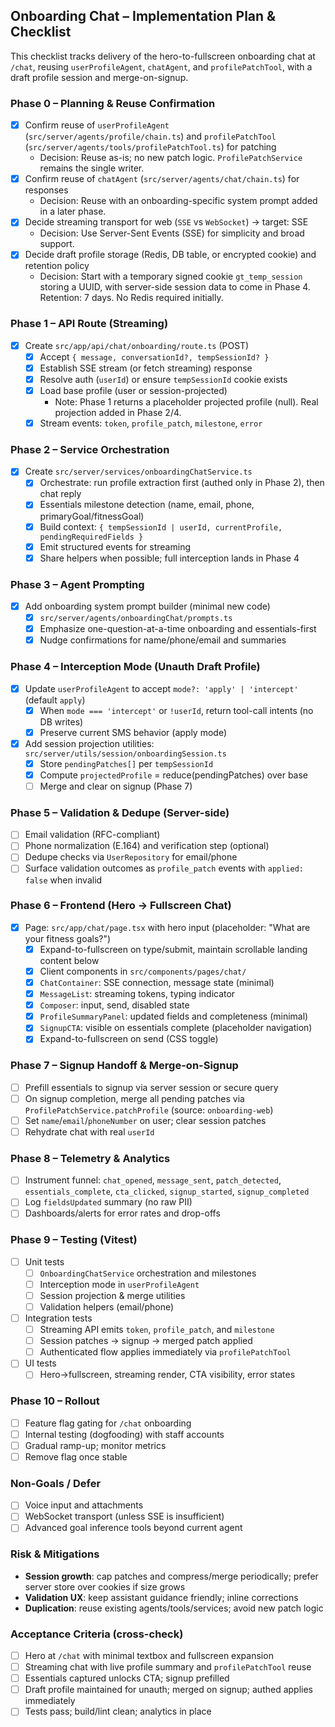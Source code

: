 ## Onboarding Chat – Implementation Plan & Checklist

This checklist tracks delivery of the hero-to-fullscreen onboarding chat at `/chat`, reusing `userProfileAgent`, `chatAgent`, and `profilePatchTool`, with a draft profile session and merge-on-signup.

### Phase 0 – Planning & Reuse Confirmation
- [x] Confirm reuse of `userProfileAgent` (`src/server/agents/profile/chain.ts`) and `profilePatchTool` (`src/server/agents/tools/profilePatchTool.ts`) for patching
  - Decision: Reuse as-is; no new patch logic. `ProfilePatchService` remains the single writer.
- [x] Confirm reuse of `chatAgent` (`src/server/agents/chat/chain.ts`) for responses
  - Decision: Reuse with an onboarding-specific system prompt added in a later phase.
- [x] Decide streaming transport for web (`SSE` vs `WebSocket`) → target: SSE
  - Decision: Use Server-Sent Events (SSE) for simplicity and broad support.
- [x] Decide draft profile storage (Redis, DB table, or encrypted cookie) and retention policy
  - Decision: Start with a temporary signed cookie `gt_temp_session` storing a UUID, with server-side session data to come in Phase 4. Retention: 7 days. No Redis required initially.

### Phase 1 – API Route (Streaming)
- [x] Create `src/app/api/chat/onboarding/route.ts` (POST)
  - [x] Accept `{ message, conversationId?, tempSessionId? }`
  - [x] Establish SSE stream (or fetch streaming) response
  - [x] Resolve auth (`userId`) or ensure `tempSessionId` cookie exists
  - [x] Load base profile (user or session-projected)
    - Note: Phase 1 returns a placeholder projected profile (null). Real projection added in Phase 2/4.
  - [x] Stream events: `token`, `profile_patch`, `milestone`, `error`

### Phase 2 – Service Orchestration
- [x] Create `src/server/services/onboardingChatService.ts`
  - [x] Orchestrate: run profile extraction first (authed only in Phase 2), then chat reply
  - [x] Essentials milestone detection (name, email, phone, primaryGoal/fitnessGoal)
  - [x] Build context: `{ tempSessionId | userId, currentProfile, pendingRequiredFields }`
  - [x] Emit structured events for streaming
  - [x] Share helpers when possible; full interception lands in Phase 4

### Phase 3 – Agent Prompting
- [x] Add onboarding system prompt builder (minimal new code)
  - [x] `src/server/agents/onboardingChat/prompts.ts`
  - [x] Emphasize one-question-at-a-time onboarding and essentials-first
  - [x] Nudge confirmations for name/phone/email and summaries

### Phase 4 – Interception Mode (Unauth Draft Profile)
- [x] Update `userProfileAgent` to accept `mode?: 'apply' | 'intercept'` (default `apply`)
  - [x] When `mode === 'intercept'` or `!userId`, return tool-call intents (no DB writes)
  - [x] Preserve current SMS behavior (apply mode)
- [x] Add session projection utilities: `src/server/utils/session/onboardingSession.ts`
  - [x] Store `pendingPatches[]` per `tempSessionId`
  - [x] Compute `projectedProfile` = reduce(pendingPatches) over base
  - [ ] Merge and clear on signup (Phase 7)

### Phase 5 – Validation & Dedupe (Server-side)
- [ ] Email validation (RFC-compliant)
- [ ] Phone normalization (E.164) and verification step (optional)
- [ ] Dedupe checks via `UserRepository` for email/phone
- [ ] Surface validation outcomes as `profile_patch` events with `applied: false` when invalid

### Phase 6 – Frontend (Hero → Fullscreen Chat)
- [x] Page: `src/app/chat/page.tsx` with hero input (placeholder: "What are your fitness goals?")
  - [x] Expand-to-fullscreen on type/submit, maintain scrollable landing content below
  - [x] Client components in `src/components/pages/chat/`
  - [x] `ChatContainer`: SSE connection, message state (minimal)
  - [x] `MessageList`: streaming tokens, typing indicator
  - [x] `Composer`: input, send, disabled state
  - [x] `ProfileSummaryPanel`: updated fields and completeness (minimal)
  - [x] `SignupCTA`: visible on essentials complete (placeholder navigation)
  - [x] Expand-to-fullscreen on send (CSS toggle)

### Phase 7 – Signup Handoff & Merge-on-Signup
- [ ] Prefill essentials to signup via server session or secure query
- [ ] On signup completion, merge all pending patches via `ProfilePatchService.patchProfile` (source: `onboarding-web`)
- [ ] Set `name`/`email`/`phoneNumber` on user; clear session patches
- [ ] Rehydrate chat with real `userId`

### Phase 8 – Telemetry & Analytics
- [ ] Instrument funnel: `chat_opened`, `message_sent`, `patch_detected`, `essentials_complete`, `cta_clicked`, `signup_started`, `signup_completed`
- [ ] Log `fieldsUpdated` summary (no raw PII)
- [ ] Dashboards/alerts for error rates and drop-offs

### Phase 9 – Testing (Vitest)
- [ ] Unit tests
  - [ ] `OnboardingChatService` orchestration and milestones
  - [ ] Interception mode in `userProfileAgent`
  - [ ] Session projection & merge utilities
  - [ ] Validation helpers (email/phone)
- [ ] Integration tests
  - [ ] Streaming API emits `token`, `profile_patch`, and `milestone`
  - [ ] Session patches → signup → merged patch applied
  - [ ] Authenticated flow applies immediately via `profilePatchTool`
- [ ] UI tests
  - [ ] Hero→fullscreen, streaming render, CTA visibility, error states

### Phase 10 – Rollout
- [ ] Feature flag gating for `/chat` onboarding
- [ ] Internal testing (dogfooding) with staff accounts
- [ ] Gradual ramp-up; monitor metrics
- [ ] Remove flag once stable

### Non-Goals / Defer
- [ ] Voice input and attachments
- [ ] WebSocket transport (unless SSE is insufficient)
- [ ] Advanced goal inference tools beyond current agent

### Risk & Mitigations
- **Session growth**: cap patches and compress/merge periodically; prefer server store over cookies if size grows
- **Validation UX**: keep assistant guidance friendly; inline corrections
- **Duplication**: reuse existing agents/tools/services; avoid new patch logic

### Acceptance Criteria (cross-check)
- [ ] Hero at `/chat` with minimal textbox and fullscreen expansion
- [ ] Streaming chat with live profile summary and `profilePatchTool` reuse
- [ ] Essentials captured unlocks CTA; signup prefilled
- [ ] Draft profile maintained for unauth; merged on signup; authed applies immediately
- [ ] Tests pass; build/lint clean; analytics in place
